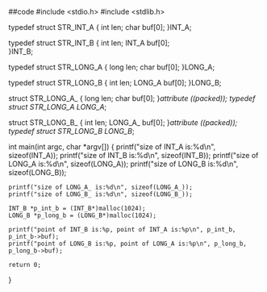 ##code
#include <stdio.h>
#include <stdlib.h>

typedef struct STR_INT_A {
	int len;
	char buf[0];
}INT_A;

typedef struct STR_INT_B
{
	int len;
	INT_A buf[0];	
}INT_B;

typedef struct STR_LONG_A {
	long len;
	char buf[0];
}LONG_A;

typedef struct STR_LONG_B
{
	int len;
	LONG_A buf[0];
}LONG_B;

struct STR_LONG_A_ {
	long len;
	char buf[0];
}__attribute ((packed));
typedef struct STR_LONG_A_ LONG_A_;

struct STR_LONG_B_
{
	int len;
	LONG_A_ buf[0];
}__attribute ((packed));
typedef struct STR_LONG_B_ LONG_B_;

int main(int argc, char *argv[])
{
	printf("size of INT_A is:%d\n", sizeof(INT_A));
	printf("size of INT_B is:%d\n", sizeof(INT_B));
	printf("size of LONG_A is:%d\n", sizeof(LONG_A));
	printf("size of LONG_B is:%d\n", sizeof(LONG_B));
	
	printf("size of LONG_A_ is:%d\n", sizeof(LONG_A_));
	printf("size of LONG_B_ is:%d\n", sizeof(LONG_B_));
	
	INT_B *p_int_b = (INT_B*)malloc(1024);
	LONG_B *p_long_b = (LONG_B*)malloc(1024);
	
	printf("point of INT_B is:%p, point of INT_A is:%p\n", p_int_b, p_int_b->buf);
	printf("point of LONG_B is:%p, point of LONG_A is:%p\n", p_long_b, p_long_b->buf);
	
	return 0;
}
